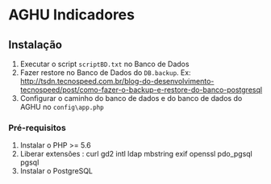 # AGHU Indicadores

## Instalação

1. Executar o script `scriptBD.txt` no Banco de Dados
2. Fazer restore no Banco de Dados do `DB.backup`. 
    Ex: http://tsdn.tecnospeed.com.br/blog-do-desenvolvimento-tecnospeed/post/como-fazer-o-backup-e-restore-do-banco-postgresql
3. Configurar o caminho do banco de dados e do banco de dados do AGHU no `config\app.php`

###  Pré-requisitos

1. Instalar o PHP >= 5.6
2. Liberar extensões :
curl
gd2
intl
ldap
mbstring
exif
openssl
pdo_pgsql
pgsql
3. Instalar o PostgreSQL

